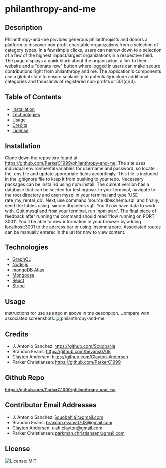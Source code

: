 # philanthropy-and-me

## Description
Philanthropy-and-me provides generous philanthropists and donors a platform to discover non-profit charitable organizations from a selection of category types. In a few simple clicks, users can narrow down to a selection of a few of the highest impact/largest organizations in a respective field. The page displays a quick blurb about the organization, a link to their website and a "donate now" button where logged in users can make secure contributions right from philanthropy and me. The application's components use a global state to ensure scalability to potentially include additional categories and thousands of registered non-profits or 501(c)(3).

## Table of Contents
* [Installation](#installation)
* [Technologies](#technologies)
* [Usage](#usage)
* [Credits](#credits)
* [License](#license)

## Installation
Clone down the repository found at https://github.com/ParkerC1999/philanthropy-and-me. The site uses individual environmental variables for username and password, so locate the .env file and update appropriate fields accordingly. This file is included in the .gitignore file to keep it from pushing to your repo. Necessary packages can be installed using npm install. The current version has a database that can be seeded for testing/use. In your terminal, navigate to the root directory and open mysql in your terminal and type 'USE rate_my_rental_db'. Next, use command 'source db/schema.sql' and finally, seed the tables using 'source db/seeds.sql'. You'll now have data to work with. Quit mysql and from your terminal, run 'npm start'. The final piece of feedback after running the command should read 'Now running on PORT 3001'. You'll be able to view information in your browser by adding localhost:3001 to the address bar or using insomnia core. Associated routes can be manually entered in the url for now to view content.

## Technologies
* [GraphQL](https://graphql.org/)
* [Node.js](https://nodejs.org/en/)
* [mongoDB Atlas](https://docs.atlas.mongodb.com/)
* [Mongoose](https://mongoosejs.com/)
* [React](https://reactjs.org/)
* [Stripe](https://stripe.com/docs)

## Usage
Instructions for use as listed in above in the description. Compare with associated screenshots:
![philanthropy-and-me](https://user-images.githubusercontent.com/82545902/135026196-fd675b54-30d6-4522-981d-763ea1a95353.jpeg)

## Credits
* J. Antonio Sanchez: https://github.com/Scuobahia 
* Brandon Evans: https://github.com/bevans0708 
* Clayton Andersen: https://github.com/Clayton-Andersen 
* Parker Christiansen: https://github.com/ParkerC1999

## Github Repo
https://github.com/ParkerC1999/philanthropy-and-me

## Contributor Email Addresses
* J. Antonio Sanchez: Scuobahia1@gmail.com 
* Brandon Evans: brandon.evans0708@gmail.com 
* Clayton Andersen: utah.clayton@gmail.com 
* Parker Christiansen: parkman.christiansen@gmail.com


## License
![License: MIT](https://img.shields.io/badge/License-MIT-yellow.svg)
